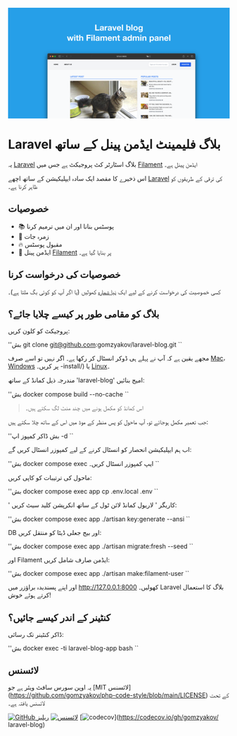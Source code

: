 ![فلامینٹ ایڈمن پینل کے ساتھ لاریول بلاگ](../docs/social-preview-en.png)

# Laravel بلاگ فلیمینٹ ایڈمن پینل کے ساتھ

یہ [Laravel](https://laravel.com) بلاگ اسٹارٹر کٹ پروجیکٹ ہے جس میں [Filament](https://filamentphp.com) ایڈمن پینل ہے۔

اس ذخیرے کا مقصد ایک سادہ ایپلیکیشن کے ساتھ اچھے [Laravel](https://laravel.com) کی ترقی کے طریقوں کو ظاہر کرنا ہے۔

## خصوصیات

- 📚 پوسٹس بنانا اور ان میں ترمیم کرنا
- 🥑 زمرہ جات
- :fire: مقبول پوسٹس
- :hatched_chick: ایڈمن پینل [Filament](https://filamentphp.com) پر بنایا گیا ہے۔

## خصوصیات کی درخواست کرنا

کسی خصوصیت کی درخواست کرنے کے لیے ایک [نیا شمارہ](https://github.com/gomzyakov/laravel-blog/issues/new) کھولیں (یا اگر آپ کو کوئی بگ ملتا ہے)۔

## بلاگ کو مقامی طور پر کیسے چلایا جائے؟

پروجیکٹ کو کلون کریں:

''بش
git clone git@github.com:gomzyakov/laravel-blog.git
``

مجھے یقین ہے کہ آپ نے پہلے ہی ڈوکر انسٹال کر رکھا ہے۔ اگر نہیں تو اسے صرف [Mac](https://docs.docker.com/desktop/install/mac-install/)، [Windows](https://docs.docker.com/desktop/install/windows) پر کریں۔ -install/) یا [Linux](https://docs.docker.com/desktop/install/linux-install/)۔

مندرجہ ذیل کمانڈ کے ساتھ 'laravel-blog' امیج بنائیں:

''بش
docker compose build --no-cache
``

>اس کمانڈ کو مکمل ہونے میں چند منٹ لگ سکتے ہیں۔

جب تعمیر مکمل ہوجائے تو، آپ ماحول کو پس منظر کے موڈ میں اس کے ساتھ چلا سکتے ہیں:

''بش
ڈاکر کمپوز اپ -d
``

اب ہم ایپلیکیشن انحصار کو انسٹال کرنے کے لیے کمپوزر انسٹال کریں گے:

''بش
docker compose exec ایپ کمپوزر انسٹال کریں۔
``

ماحول کی ترتیبات کو کاپی کریں:

''بش
docker compose exec app cp .env.local .env
``

' کاریگر ' لاریول کمانڈ لائن ٹول کے ساتھ انکرپشن کلید سیٹ کریں:

''بش
docker compose exec app ./artisan key:generate --ansi
``

DB اور بیج جعلی ڈیٹا کو منتقل کریں:

''بش
docker compose exec app ./artisan migrate:fresh --seed
``

اور Filament ایڈمن صارف شامل کریں:

''بش
docker compose exec app ./artisan make:filament-user
``

اور اپنے پسندیدہ براؤزر میں http://127.0.0.1:8000 کھولیں۔ Laravel بلاگ کا استعمال کرتے ہوئے خوش!

## کنٹینر کے اندر کیسے جائیں؟

ڈاکر کنٹینر تک رسائی:

''بش
docker exec -ti laravel-blog-app bash
``

## لائسنس

یہ اوپن سورس سافٹ ویئر ہے جو [MIT لائسنس] (https://github.com/gomzyakov/php-code-style/blob/main/LICENSE) کے تحت لائسنس یافتہ ہے۔


[![GitHub ریلیز](https://img.shields.io/github/release/gomzyakov/laravel-blog.svg)](https://github.com/gomzyakov/laravel-blog/releases/latest)
[![ لائسنس](https://img.shields.io/badge/License-MIT-green.svg)](https://github.com/gomzyakov/laravel-blog/blob/development/LICENSE)
[![codecov](https://codecov.io/gh/gomzyakov/laravel-blog/branch/main/graph/badge.svg?token=4CYTVMVUYV)](https://codecov.io/gh/gomzyakov/ laravel-blog)
